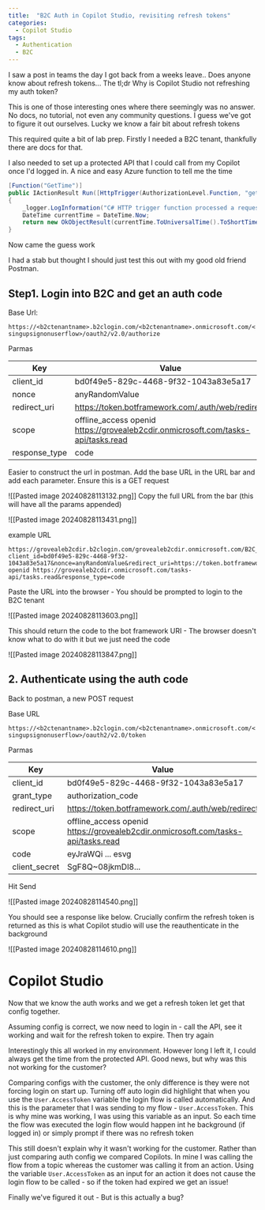 ```yaml
---
title:  "B2C Auth in Copilot Studio, revisiting refresh tokens"
categories:
  - Copilot Studio
tags:
  - Authentication
  - B2C
---
```


I saw a post in teams the day I got back from a weeks leave.. Does anyone know about refresh tokens... The tl;dr Why is Copilot Studio not refreshing my auth token?

This is one of those interesting ones where there seemingly was no answer. No docs, no tutorial, not even any community questions. I guess we've got to figure it out ourselves. Lucky we know a fair bit about refresh tokens 

This required quite a bit of lab prep. Firstly I needed a B2C tenant, thankfully there are docs for that.

I also needed to set up a protected API that I could call from my Copilot once I'd logged in. A nice and easy Azure function to tell me the time

```c#
[Function("GetTime")]
public IActionResult Run([HttpTrigger(AuthorizationLevel.Function, "get", "post")] HttpRequest req)
{
    _logger.LogInformation("C# HTTP trigger function processed a request.");
    DateTime currentTime = DateTime.Now;
    return new OkObjectResult(currentTime.ToUniversalTime().ToShortTimeString());
}
```

Now came the guess work


I had a stab but thought I should just test this out with my good old friend Postman.

## Step1. Login into B2C and get an auth code


Base Url:

`https://<b2ctenantname>.b2clogin.com/<b2ctenantname>.onmicrosoft.com/<singupsignonuserflow>/oauth2/v2.0/authorize`

Parmas

| Key           | Value                                                                             |
| ------------- | --------------------------------------------------------------------------------- |
| client_id     | bd0f49e5-829c-4468-9f32-1043a83e5a17                                              |
| nonce         | anyRandomValue                                                                    |
| redirect_uri  | https://token.botframework.com/.auth/web/redirect                                 |
| scope         | offline_access openid https://grovealeb2cdir.onmicrosoft.com/tasks-api/tasks.read |
| response_type | code                                                                              |


Easier to construct the url in postman. Add the base URL in the URL bar and add each parameter. Ensure this is a GET request

![[Pasted image 20240828113132.png]]
Copy the full URL from the bar (this will have all the params appended)

![[Pasted image 20240828113431.png]]

example URL

```
https://grovealeb2cdir.b2clogin.com/grovealeb2cdir.onmicrosoft.com/B2C_1_susi/oauth2/v2.0/authorize?client_id=bd0f49e5-829c-4468-9f32-1043a83e5a17&nonce=anyRandomValue&redirect_uri=https://token.botframework.com/.auth/web/redirect&scope=offline_access openid https://grovealeb2cdir.onmicrosoft.com/tasks-api/tasks.read&response_type=code
```

Paste the URL into the browser - You should be prompted to login to the B2C tenant

![[Pasted image 20240828113603.png]]


This should return the code to the bot framework URI - The browser doesn't know what to do with it but we just need the code

![[Pasted image 20240828113847.png]]

## 2. Authenticate using the auth code


Back to postman, a new POST request

Base URL

`https://<b2ctenantname>.b2clogin.com/<b2ctenantname>.onmicrosoft.com/<singupsignonuserflow>/oauth2/v2.0/token`


Parmas

| Key           | Value                                                                             |
| ------------- | --------------------------------------------------------------------------------- |
| client_id     | bd0f49e5-829c-4468-9f32-1043a83e5a17                                              |
| grant_type    | authorization_code                                                                |
| redirect_uri  | https://token.botframework.com/.auth/web/redirect                                 |
| scope         | offline_access openid https://grovealeb2cdir.onmicrosoft.com/tasks-api/tasks.read |
| code          | eyJraWQi ... esvg                                                                 |
| client_secret | SgF8Q~08jkmDl8...                                                                 |

Hit Send

![[Pasted image 20240828114540.png]]

You should see a response like below. Crucially confirm the refresh token is returned as this is what Copilot studio will use the reauthenticate in the background

![[Pasted image 20240828114610.png]]

# Copilot Studio

Now that we know the auth works and we get a refresh token let get that config together.


Assuming config is correct, we now need to login in - call the API, see it working and wait for the refresh token to expire. Then try again


Interestingly this all worked in my environment. However long I left it, I could always get the time from the protected API. Good news, but why was this not working for the customer?


Comparing configs with the customer, the only difference is they were not forcing login on start up. Turning off auto login did highlight that when you use the `User.AccessToken` variable the login flow is called automatically. And this is the parameter that I was sending to my flow - `User.AccessToken`. This is why mine was working, I was using this variable as an input. So each time the flow was executed the login flow would happen int he background (if logged in) or simply prompt if there was no refresh token

This still doesn't explain why it wasn't working for the customer. Rather than just comparing auth config we compared Copilots. In mine I was calling the flow from a topic whereas the customer was calling it from an action. Using the variable `User.AccessToken` as an input for an action it does not cause the login flow to be called - so if the token had expired we get an issue! 

Finally we've figured it out - But is this actually a bug?